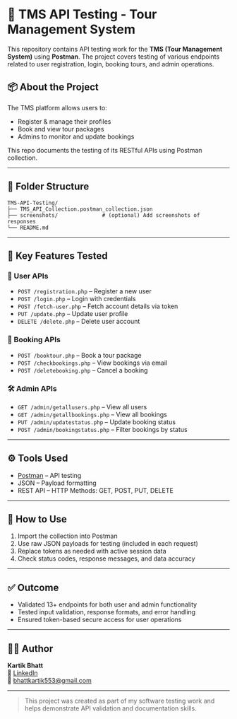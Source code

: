 # 🧪 TMS API Testing - Tour Management System

This repository contains API testing work for the **TMS (Tour Management System)** using **Postman**. The project covers testing of various endpoints related to user registration, login, booking tours, and admin operations.

## 📦 About the Project

The TMS platform allows users to:
- Register & manage their profiles
- Book and view tour packages
- Admins to monitor and update bookings

This repo documents the testing of its RESTful APIs using Postman collection.

---

## 📂 Folder Structure

```
TMS-API-Testing/
├── TMS_API_Collection.postman_collection.json
├── screenshots/              # (optional) Add screenshots of responses
└── README.md
```

---

## 🔑 Key Features Tested

### 👤 User APIs
- `POST /registration.php` – Register a new user
- `POST /login.php` – Login with credentials
- `POST /fetch-user.php` – Fetch account details via token
- `PUT /update.php` – Update user profile
- `DELETE /delete.php` – Delete user account

### 🧳 Booking APIs
- `POST /booktour.php` – Book a tour package
- `POST /checkbookings.php` – View bookings via email
- `POST /deletebooking.php` – Cancel a booking

### 🛠 Admin APIs
- `GET /admin/getallusers.php` – View all users
- `GET /admin/getallbookings.php` – View all bookings
- `PUT /admin/updatestatus.php` – Update booking status
- `POST /admin/bookingstatus.php` – Filter bookings by status

---

## ⚙️ Tools Used
- [Postman](https://www.postman.com/) – API testing
- JSON – Payload formatting
- REST API – HTTP Methods: GET, POST, PUT, DELETE

---

## 🚀 How to Use

1. Import the collection into Postman
2. Use raw JSON payloads for testing (included in each request)
3. Replace tokens as needed with active session data
4. Check status codes, response messages, and data accuracy

---

## ✅ Outcome

- Validated 13+ endpoints for both user and admin functionality
- Tested input validation, response formats, and error handling
- Ensured token-based secure access for user operations

---

## 👨‍💻 Author

**Kartik Bhatt**  
🔗 [LinkedIn](https://www.linkedin.com/in/yourlinkedinURL)  
📧 bhattkartik553@gmail.com

---

> This project was created as part of my software testing work and helps demonstrate API validation and documentation skills.